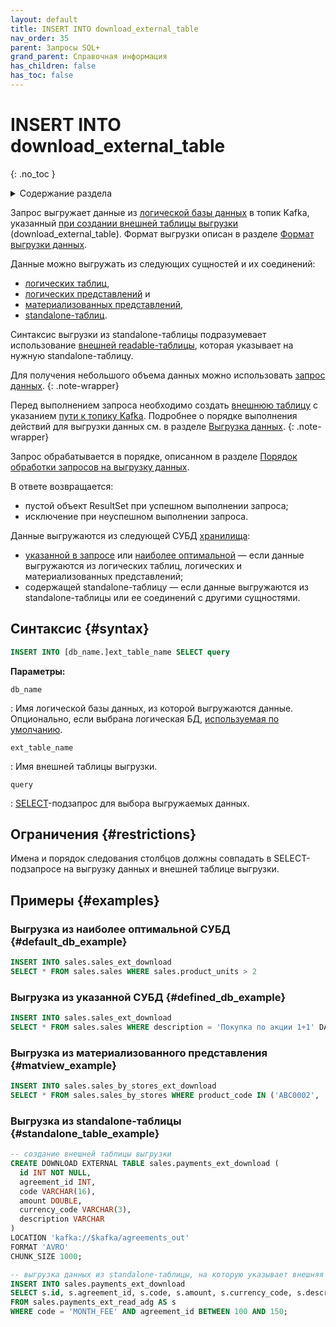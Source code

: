 ```yaml
---
layout: default
title: INSERT INTO download_external_table
nav_order: 35
parent: Запросы SQL+
grand_parent: Справочная информация
has_children: false
has_toc: false
---
```


# INSERT INTO download_external_table
{: .no_toc }

<details markdown="block">
  <summary>
    Содержание раздела
  </summary>
  {: .text-delta }
1. TOC
{:toc}
</details>

Запрос выгружает данные из [логической базы данных](../../../overview/main_concepts/logical_db/logical_db.md) 
в топик Kafka, указанный 
[при создании внешней таблицы выгрузки](../CREATE_DOWNLOAD_EXTERNAL_TABLE/CREATE_DOWNLOAD_EXTERNAL_TABLE.md) 
(download_external_table). Формат выгрузки описан в разделе
[Формат выгрузки данных](../../download_format/download_format.md).

Данные можно выгружать из следующих сущностей и их соединений:
* [логических таблиц](../../../overview/main_concepts/logical_table/logical_table.md), 
* [логических представлений](../../../overview/main_concepts/logical_view/logical_view.md) и 
* [материализованных представлений](../../../overview/main_concepts/materialized_view/materialized_view.md),
* [standalone-таблиц](../../../overview/main_concepts/standalone_table/standalone_table.md).

Синтаксис выгрузки из standalone-таблицы подразумевает использование
[внешней readable-таблицы](../../../overview/main_concepts/external_table/external_table.md#readable_table), которая
указывает на нужную standalone-таблицу.

Для получения небольшого объема данных можно использовать 
[запрос данных](../../../working_with_system/data_reading/data_reading.md).
{: .note-wrapper}

Перед выполнением запроса необходимо создать [внешнюю таблицу](../../../overview/main_concepts/external_table/external_table.md)
с указанием [пути к топику Kafka](../../path_to_kafka_topic/path_to_kafka_topic.md). Подробнее о порядке 
выполнения действий для выгрузки данных см. в разделе [Выгрузка данных](../../../working_with_system/data_download/data_download.md).
{: .note-wrapper}

Запрос обрабатывается в порядке, описанном в разделе
[Порядок обработки запросов на выгрузку данных](../../../overview/interactions/download_processing/download_processing.md).

В ответе возвращается:
*   пустой объект ResultSet при успешном выполнении запроса;
*   исключение при неуспешном выполнении запроса.

Данные выгружаются из следующей СУБД [хранилища](../../../overview/main_concepts/data_storage/data_storage.md):
* [указанной в запросе](../../../reference/sql_plus_requests/SELECT/SELECT.md#param_datasource_type) или 
  [наиболее оптимальной](../../../working_with_system/data_reading/routing/routing.md) —
  если данные выгружаются из логических таблиц, логических и материализованных представлений;
* содержащей standalone-таблицу — если данные выгружаются из standalone-таблицы или ее соединений с другими сущностями.

## Синтаксис {#syntax}

```sql
INSERT INTO [db_name.]ext_table_name SELECT query
```

**Параметры:**

`db_name`

: Имя логической базы данных, из которой выгружаются данные. Опционально, если выбрана логическая БД, 
  [используемая по умолчанию](../../../working_with_system/other_features/default_db_set-up/default_db_set-up.md).

`ext_table_name`

: Имя внешней таблицы выгрузки.

`query`

: [SELECT](../SELECT/SELECT.md)-подзапрос для выбора выгружаемых данных.

## Ограничения {#restrictions}

Имена и порядок следования столбцов должны совпадать в SELECT-подзапросе на выгрузку данных и внешней таблице выгрузки.

## Примеры {#examples}

### Выгрузка из наиболее оптимальной СУБД {#default_db_example}

```sql
INSERT INTO sales.sales_ext_download
SELECT * FROM sales.sales WHERE sales.product_units > 2
```

### Выгрузка из указанной СУБД {#defined_db_example}

```sql
INSERT INTO sales.sales_ext_download 
SELECT * FROM sales.sales WHERE description = 'Покупка по акции 1+1' DATASOURCE_TYPE = 'adqm'
```

### Выгрузка из материализованного представления {#matview_example}

```sql
INSERT INTO sales.sales_by_stores_ext_download
SELECT * FROM sales.sales_by_stores WHERE product_code IN ('ABC0002', 'ABC0003', 'ABC0004') DATASOURCE_TYPE = 'adqm'
```

### Выгрузка из standalone-таблицы {#standalone_table_example}

```sql
-- создание внешней таблицы выгрузки
CREATE DOWNLOAD EXTERNAL TABLE sales.payments_ext_download (
  id INT NOT NULL,
  agreement_id INT,
  code VARCHAR(16),
  amount DOUBLE,
  currency_code VARCHAR(3),
  description VARCHAR
)
LOCATION 'kafka://$kafka/agreements_out'
FORMAT 'AVRO'
CHUNK_SIZE 1000;

-- выгрузка данных из standalone-таблицы, на которую указывает внешняя readable-таблица payments_ext_read_adg
INSERT INTO sales.payments_ext_download
SELECT s.id, s.agreement_id, s.code, s.amount, s.currency_code, s.description 
FROM sales.payments_ext_read_adg AS s 
WHERE code = 'MONTH_FEE' AND agreement_id BETWEEN 100 AND 150;
```